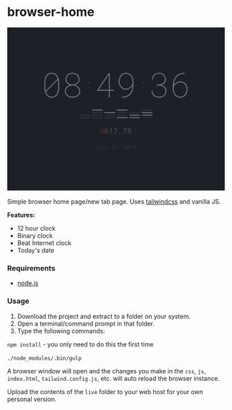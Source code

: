 # browser-home

![home](screenshot.png)

Simple browser home page/new tab page. Uses [tailwindcss](https://github.com/tailwindcss/tailwindcss) and vanilla JS.

**Features:**
* 12 hour clock
* Binary clock
* Beat Internet clock
* Today's date

### Requirements

* [node.js](https://nodejs.org/)

### Usage

1. Download the project and extract to a folder on your system.
2. Open a terminal/command prompt in that folder.
3. Type the following commands:

`npm install` - you only need to do this the first time

`./node_modules/.bin/gulp`

A browser window will open and the changes you make in the `css`, `js`, `index.html`, `tailwind.config.js`, etc. will auto reload the browser instance.

Upload the contents of the `live` folder to your web host for your own personal version.
